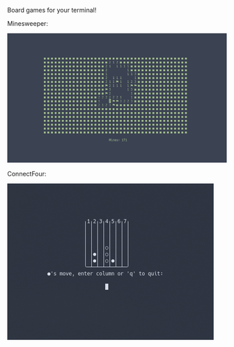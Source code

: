 Board games for your terminal!

Minesweeper:

![minesweeper preview](minesweeper_preview.png)

ConnectFour:

![connectfour preview](connectfour_preview.png)